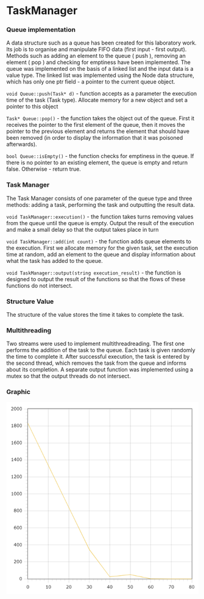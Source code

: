# TaskManager

### Queue implementation

A data structure such as a queue has been created for this laboratory work. Its job is to organise and manipulate FIFO data (first input - first output). Methods such as adding an element to the queue ( push ), removing an element ( pop ) and checking for emptiness have been implemented. The queue was implemented on the basis of a linked list and the input data is a value type. 
The linked list was implemented using the Node data structure, which has only one ptr field - a pointer to the current queue object. 

`void Queue::push(Task* d)` -  function accepts as a parameter the execution time of the task (Task type). Allocate memory for a new object and set a pointer to this object 

`Task* Queue::pop()` - the function takes the object out of the queue. First it receives the pointer to the first element of the queue, then it moves the pointer to the previous element and returns the element that should have been removed (in order to display the information that it was poisoned afterwards). 

`bool Queue::isEmpty()` - the function checks for emptiness in the queue. If there is no pointer to an existing element, the queue is empty and return false. Otherwise - return true. 

### Task Manager 

The Task Manager consists of one parameter of the queue type and three methods: adding a task, performing the task and outputting the result data. 

`void TaskManager::execution()` - the function takes turns removing values from the queue until the queue is empty. Output the result of the execution and make a small delay so that the output takes place in turn 

`void TaskManager::add(int count)` - the function adds queue elements to the execution. First we allocate memory for the given task, set the execution time at random, add an element to the queue and display information about what the task has added to the queue. 

`void TaskManager::output(string execution_result)` - the function is designed to output the result of the functions so that the flows of these functions do not intersect. 


### Structure Value

The structure of the value stores the time it takes to complete the task. 


### Multithreading 

Two streams were used to implement multithreadreading. The first one performs the addition of the task to the queue. Each task is given randomly the time to complete it. After successful execution, the task is entered by the second thread, which removes the task from the queue and informs about its completion. A separate output function was implemented using a mutex so that the output threads do not intersect. 





### Graphic
 ![alt text](picture/output.png "Output")​
